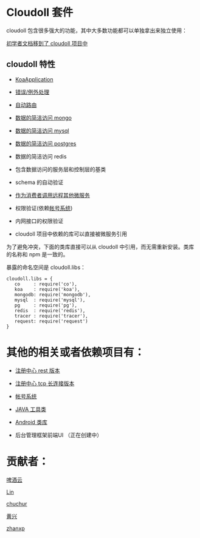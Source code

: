 # Cloudoll 套件

cloudoll 包含很多强大的功能，其中大多数功能都可以单独拿出来独立使用：

[初学者文档移到了 cloudoll 项目中](https://github.com/cloudoll/cloudoll)


## cloudoll 特性

* [KoaApplication](./KoaApplication.md)

* [错误/例外处理](./Clouderr.md)

* [自动路由](./autoRouters.md)

* [数据的简洁访问 mongo](orm.mongo.md) 

* [数据的简洁访问 mysql](orm.mysql.md) 

* [数据的简洁访问 postgres](orm.postgres.md) 

* 数据的简洁访问 redis

* 包含数据访问的服务层和控制层的基类

* schema 的自动验证

* [作为消费者调用远程其他微服务](./Cloudeer.md)

* 权限验证(依赖[帐号系统](https://code.aliyun.com/cloudark/cloudarling))

* 内网接口的权限验证

* cloudoll 项目中依赖的库可以直接被微服务引用

为了避免冲突，下面的类库直接可以从 cloudoll 中引用，而无需重新安装。类库的名称和 npm 是一致的。

暴露的命名空间是 cloudoll.libs：


```
cloudoll.libs = {
   co     : require('co'),
   koa    : require('koa'),
   mongodb: require('mongodb'),
   mysql  : require('mysql'),
   pg     : require('pg'),
   redis  : require('redis'),
   tracer : require('tracer'),
   request: require('request')
}
```


# 其他的相关或者依赖项目有：

* [注册中心 rest 版本](https://code.aliyun.com/cloudark/cloudeer)  

* [注册中心 tcp 长连接版本](https://code.aliyun.com/cloudark/cloudeer-server)

* [帐号系统](https://code.aliyun.com/cloudark/cloudarling)

* [JAVA 工具类](https://code.aliyun.com/cloudark/cloudoll-java)

* [Android 类库](https://code.aliyun.com/cloudark/cloudoll-android)

* 后台管理框架前端UI （正在创建中）



<a name='contributors' />

# 贡献者：

[啤酒云](https://code.aliyun.com/u/cloudbeer)

[Lin](https://code.aliyun.com/u/Lin)

[chuchur](https://code.aliyun.com/u/chuchur)

[黄兴](http://user.qzone.qq.com/1922327128)

[zhanxp](https://code.aliyun.com/u/zhanxp)